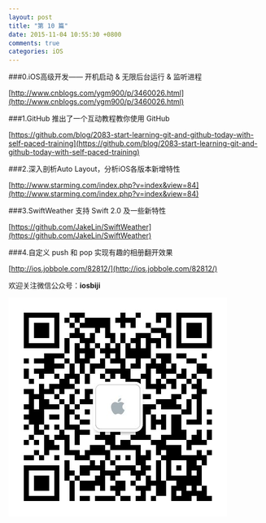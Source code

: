 ```yaml
---
layout: post
title: "第 10 篇"
date: 2015-11-04 10:55:30 +0800
comments: true
categories: iOS
---
```


###0.iOS高级开发—— 开机启动 & 无限后台运行 & 监听进程

[http://www.cnblogs.com/ygm900/p/3460026.html](http://www.cnblogs.com/ygm900/p/3460026.html)

###1.GitHub 推出了一个互动教程教你使用 GitHub

[https://github.com/blog/2083-start-learning-git-and-github-today-with-self-paced-training](https://github.com/blog/2083-start-learning-git-and-github-today-with-self-paced-training)

###2.深入剖析Auto Layout，分析iOS各版本新增特性

[http://www.starming.com/index.php?v=index&view=84](http://www.starming.com/index.php?v=index&view=84)

###3.SwiftWeather 支持 Swift 2.0 及一些新特性

[https://github.com/JakeLin/SwiftWeather](https://github.com/JakeLin/SwiftWeather)

###4.自定义 push 和 pop 实现有趣的相册翻开效果

[http://ios.jobbole.com/82812/](http://ios.jobbole.com/82812/)

欢迎关注微信公众号：**iosbiji**

![iOS开发笔记](/images/weixin.jpg)